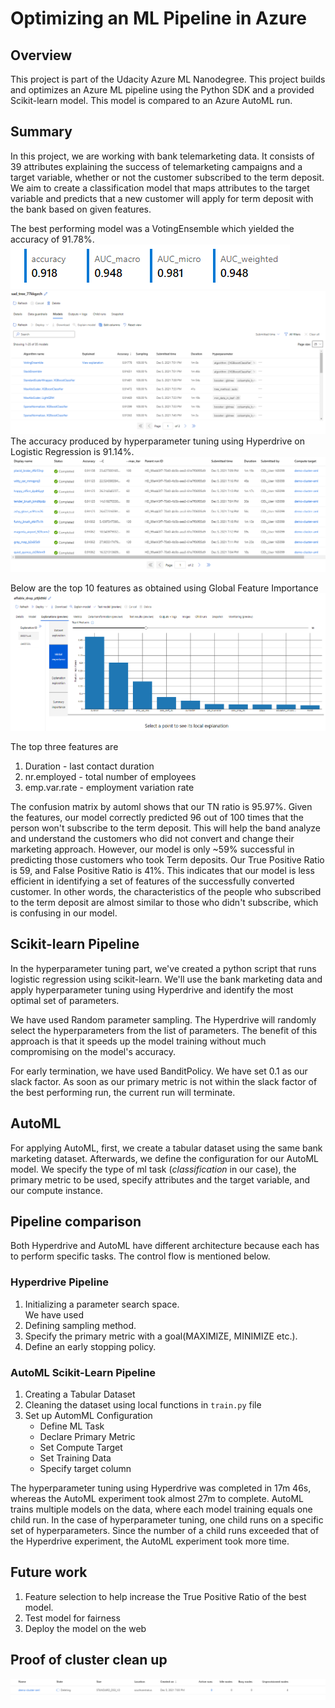 # Optimizing an ML Pipeline in Azure

## Overview

This project is part of the Udacity Azure ML Nanodegree.
This project builds and optimizes an Azure ML pipeline using the Python SDK and a provided Scikit-learn model.
This model is compared to an Azure AutoML run.

## Summary
In this project, we are working with bank telemarketing data. It consists of 39 attributes explaining the success of telemarketing campaigns and a target variable, whether or not the customer subscribed to the term deposit. 
We aim to create a classification model that maps attributes to the target variable and predicts that a new customer will apply for term deposit with the bank based on given features.

The best performing model was a VotingEnsemble which yielded the accuracy of 91.78%.  
![AutoML Metrics](https://github.com/deepankarAnand98/Udacity_MLEngineer_with_Microsoft_Azure_NDP/blob/main/Optimizing_ML_Pipeline/images/automl_metrics.PNG)
![AutoML Accuracy](https://github.com/deepankarAnand98/Udacity_MLEngineer_with_Microsoft_Azure_NDP/blob/main/Optimizing_ML_Pipeline/images/automl_accuracy.PNG)
The accuracy produced by hyperparameter tuning using Hyperdrive on Logistic Regression is 91.14%.
![Hyperdrive Accuracy](https://github.com/deepankarAnand98/Udacity_MLEngineer_with_Microsoft_Azure_NDP/blob/main/Optimizing_ML_Pipeline/images/hyperdrive_accuracy.PNG)

Below are the top 10 features as obtained using Global Feature Importance
![Feature Importance](https://github.com/deepankarAnand98/Udacity_MLEngineer_with_Microsoft_Azure_NDP/blob/main/Optimizing_ML_Pipeline/images/feature_importance.PNG)

The top three features are 
1. Duration - last contact duration
2. nr.employed - total number of employees
3. emp.var.rate - employment variation rate 

The confusion matrix by automl shows that our TN ratio is 95.97%. Given the features, our model correctly predicted 96 out of 100 times that the person won't subscribe to the term deposit. This will help the band analyze and understand the customers who did not convert and change their marketing approach. 
However, our model is only ~59% successful in predicting those customers who took Term deposits. Our True Positive Ratio is 59, and False Positive Ratio is 41%. This indicates that our model is less efficient in identifying a set of features of the successfully converted customer. In other words, the characteristics of the people who subscribed to the term deposit are almost similar to those who didn't subscribe, which is confusing in our model.

## Scikit-learn Pipeline
In the hyperparameter tuning part, we've created a python script that runs logistic regression using scikit-learn. We'll use the bank marketing data and apply hyperparameter tuning using Hyperdrive and identify the most optimal set of parameters. 

We have used Random parameter sampling. The Hyperdrive will randomly select the hyperparameters from the list of parameters. The benefit of this approach is that it speeds up the model training without much compromising on the model's accuracy.

For early termination, we have used BanditPolicy. We have set 0.1 as our slack factor. As soon as our primary metric is not within the slack factor of the best performing run, the current run will terminate.

## AutoML
For applying AutoML, first, we create a tabular dataset using the same bank marketing dataset. Afterwards, we define the configuration for our AutoML model. We specify the type of ml task (*classification* in our case), the primary metric to be used, specify attributes and the target variable, and our compute instance.

## Pipeline comparison
Both Hyperdrive and AutoML have different architecture because each has to perform specific tasks. The control flow is mentioned below.

### Hyperdrive Pipeline
1. Initializing a parameter search space.  
We have used 
2. Defining sampling method.  
3. Specify the primary metric with a goal(MAXIMIZE, MINIMIZE etc.).  
4. Define an early stopping policy.  

### AutoML Scikit-Learn Pipeline
1. Creating a Tabular Dataset
2. Cleaning the dataset using local functions in `train.py` file
3. Set up AutomML Configuration
   * Define ML Task
   * Declare Primary Metric
   * Set Compute Target
   * Set Training Data
   * Specify target column

The hyperparameter tuning using Hyperdrive was completed in 17m 46s, whereas the AutoML experiment took almost 27m to complete. AutoML trains multiple models on the data, where each model training equals one child run. In the case of hyperparameter tuning, one child runs on a specific set of hyperparameters. Since the number of a child runs exceeded that of the Hyperdrive experiment, the AutoML experiment took more time.

## Future work
1. Feature selection to help increase the True Positive Ratio of the best model.
2. Test model for fairness
3. Deploy the model on the web

## Proof of cluster clean up
![cluster_delete](https://github.com/deepankarAnand98/Udacity_MLEngineer_with_Microsoft_Azure_NDP/blob/main/Optimizing_ML_Pipeline/images/delete_cluster.PNG)
